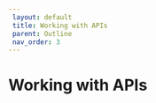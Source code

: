 ```yaml
---
 layout: default
 title: Working with APIs
 parent: Outline
 nav_order: 3
---
```


 # Working with APIs
